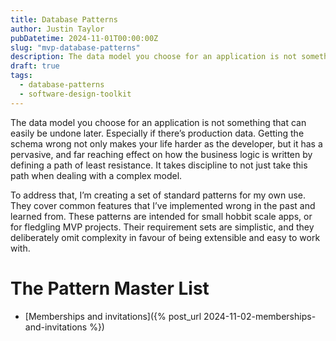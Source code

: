 ```yaml
---
title: Database Patterns
author: Justin Taylor
pubDatetime: 2024-11-01T00:00:00Z
slug: "mvp-database-patterns"
description: The data model you choose for an application is not something that can easily be undone later. Getting the schema wrong not only makes your life harder as the developer, but it has a pervasive, and far reaching effect on how the business logic is written.
draft: true
tags:
  - database-patterns
  - software-design-toolkit
---
```


The data model you choose for an application is not something that can easily be undone later. Especially if there’s production data. Getting the schema wrong not only makes your life harder as the developer, but it has a pervasive, and far reaching effect on how the business logic is written by defining a path of least resistance. It takes discipline to not just take this path when dealing with a complex model.

To address that, I’m creating a set of standard patterns for my own use. They cover common features that I’ve implemented wrong in the past and learned from.
These patterns are intended for small hobbit scale apps, or for fledgling MVP projects. Their requirement sets are simplistic, and they deliberately omit complexity in favour of being extensible and easy to work with.

# The Pattern Master List

- [Memberships and invitations]({% post_url 2024-11-02-memberships-and-invitations %})

